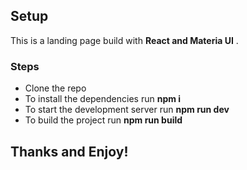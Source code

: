 ## Setup

This is a landing page build with **React and Materia UI** .

### Steps

- Clone the repo
- To install the dependencies run **npm i**
- To start the development server run **npm run dev**
- To build the project run **npm run build**

## Thanks and Enjoy!
